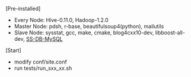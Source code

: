 [Pre-installed]
* Every Node: Hive-0.11.0, Hadoop-1.2.0
* Master Node: pdsh, r-base, beautifulsoup4(python), mailutils
* Slave Node: sysstat, gcc, make, cmake, blog4cxx10-dev, libboost-all-dev, [SS-DB-MySQL](http://www.xldb.org/science-benchmark/)


[Start]
* modify conf/site.conf
* run tests/run_sxx_xx.sh

